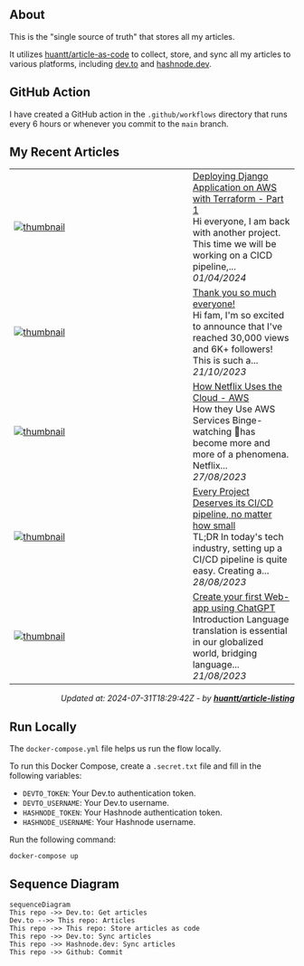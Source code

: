 ## About
This is the "single source of truth" that stores all my articles.

It utilizes [huantt/article-as-code](https://github.com/huantt/article-as-code) to collect, store, and sync all my articles to various platforms, including [dev.to](https://dev.to) and [hashnode.dev](https://hashnode.dev).

## GitHub Action
I have created a GitHub action in the `.github/workflows` directory that runs every 6 hours or whenever you commit to the `main` branch.

## My Recent Articles

<table>
        <tr>
            <td width="300px">
                <a href="https://dev.to/softwaresennin/deploying-django-application-on-aws-with-terraform-1j7e">
                    <img src="https://dynamic-thumbnail-dev-to.vercel.app/article/1807518/thumbnail?t=2024-07-31%2018%3a29%3a42.698407685%20%2b0000%20UTC%20m%3d%2b0.055786953" alt="thumbnail">
                </a>
            </td>
            <td>
                <a href="https://dev.to/softwaresennin/deploying-django-application-on-aws-with-terraform-1j7e">Deploying Django Application on AWS with Terraform - Part 1</a>
                <div>Hi everyone, I am back with another project. This time we will be working on a CICD pipeline,...</div>
                <div><i>01/04/2024</i></div>
            </td>
        </tr>
        <tr>
            <td width="300px">
                <a href="https://dev.to/softwaresennin/thank-you-so-much-everyone-p7j">
                    <img src="https://dynamic-thumbnail-dev-to.vercel.app/article/1642194/thumbnail?t=2024-07-31%2018%3a29%3a42.698407685%20%2b0000%20UTC%20m%3d%2b0.055786953" alt="thumbnail">
                </a>
            </td>
            <td>
                <a href="https://dev.to/softwaresennin/thank-you-so-much-everyone-p7j">Thank you so much everyone!</a>
                <div>Hi fam, I&#39;m so excited to announce that I&#39;ve reached 30,000 views and 6K&#43; followers! This is such a...</div>
                <div><i>21/10/2023</i></div>
            </td>
        </tr>
        <tr>
            <td width="300px">
                <a href="https://dev.to/aws-builders/how-netflix-uses-the-cloud-aws-191c">
                    <img src="https://dynamic-thumbnail-dev-to.vercel.app/article/1581112/thumbnail?t=2024-07-31%2018%3a29%3a42.698407685%20%2b0000%20UTC%20m%3d%2b0.055786953" alt="thumbnail">
                </a>
            </td>
            <td>
                <a href="https://dev.to/aws-builders/how-netflix-uses-the-cloud-aws-191c">How Netflix Uses the Cloud - AWS</a>
                <div>How they Use AWS Services   Binge-watching 🍿has become more and more of a phenomena. Netflix...</div>
                <div><i>27/08/2023</i></div>
            </td>
        </tr>
        <tr>
            <td width="300px">
                <a href="https://dev.to/aws-builders/every-project-deserves-its-cicd-pipeline-no-matter-how-small-19j9">
                    <img src="https://dynamic-thumbnail-dev-to.vercel.app/article/1582032/thumbnail?t=2024-07-31%2018%3a29%3a42.698407685%20%2b0000%20UTC%20m%3d%2b0.055786953" alt="thumbnail">
                </a>
            </td>
            <td>
                <a href="https://dev.to/aws-builders/every-project-deserves-its-cicd-pipeline-no-matter-how-small-19j9">Every Project Deserves its CI/CD pipeline, no matter how small</a>
                <div>TL;DR   In today&#39;s tech industry, setting up a CI/CD pipeline is quite easy. Creating a...</div>
                <div><i>28/08/2023</i></div>
            </td>
        </tr>
        <tr>
            <td width="300px">
                <a href="https://dev.to/softwaresennin/create-your-first-web-app-using-chatgpt-2174">
                    <img src="https://dynamic-thumbnail-dev-to.vercel.app/article/1574302/thumbnail?t=2024-07-31%2018%3a29%3a42.698407685%20%2b0000%20UTC%20m%3d%2b0.055786953" alt="thumbnail">
                </a>
            </td>
            <td>
                <a href="https://dev.to/softwaresennin/create-your-first-web-app-using-chatgpt-2174">Create your first Web-app using ChatGPT</a>
                <div>Introduction   Language translation is essential in our globalized world, bridging language...</div>
                <div><i>21/08/2023</i></div>
            </td>
        </tr>
</table>

<div align="right">

*Updated at: 2024-07-31T18:29:42Z - by **[huantt/article-listing](https://github.com/huantt/article-listing)***

</div>


## Run Locally
The `docker-compose.yml` file helps us run the flow locally.

To run this Docker Compose, create a `.secret.txt` file and fill in the following variables:
- `DEVTO_TOKEN`: Your Dev.to authentication token.
- `DEVTO_USERNAME`: Your Dev.to username.
- `HASHNODE_TOKEN`: Your Hashnode authentication token.
- `HASHNODE_USERNAME`: Your Hashnode username.

Run the following command:
```shell
docker-compose up
```

## Sequence Diagram
```mermaid
sequenceDiagram
This repo ->> Dev.to: Get articles
Dev.to -->> This repo: Articles
This repo ->> This repo: Store articles as code
This repo ->> Dev.to: Sync articles
This repo ->> Hashnode.dev: Sync articles
This repo ->> Github: Commit
```